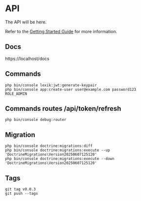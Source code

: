 # API

The API will be here.

Refer to the [Getting Started Guide](https://api-platform.com/docs/distribution) for more information.

## Docs
https://localhost/docs

## Commands
```
php bin/console lexik:jwt:generate-keypair
php bin/console app:create-user user@example.com password123 ROLE_ADMIN
```

## Commands routes /api/token/refresh
```
php bin/console debug:router
```

## Migration 
```
php bin/console doctrine:migrations:diff
php bin/console doctrine:migrations:execute --up 'DoctrineMigrations\Version20250607125120'
php bin/console doctrine:migrations:execute --down 'DoctrineMigrations\Version20250607125120'
```

## Tags
```
git tag v0.0.3
git push --tags
```
